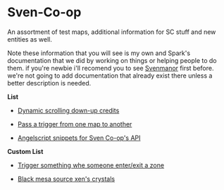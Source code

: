 # Sven-Co-op
An assortment of test maps, additional information for SC stuff and new entities as well.

Note these information that you will see is my own and Spark's documentation that we did by working on things or helping people to do them.
if you're newbie i'll recomend you to see [Svenmanor](https://sites.google.com/site/svenmanor/) first before.
we're not going to add documentation that already exist there unless a better description is needed.


**List**

- [Dynamic scrolling down-up credits](https://github.com/Mikk155/Sven-Co-op/tree/main/Default%20content/dynamic%20credits)

- [Pass a trigger from one map to another](https://github.com/Mikk155/Sven-Co-op/tree/main/Default%20content/env_global)

- [Angelscript snippets for Sven Co-op's API](https://github.com/Mikk155/Sven-Co-op/blob/main/Default%20content/sc-angelscript.snippets.json)

**Custom List**

- [Trigger something whe someone enter/exit a zone](https://github.com/Mikk155/Sven-Co-op/tree/main/Custom%20content/trigger_inout)

- [Black mesa source xen's crystals](https://github.com/Mikk155/Sven-Co-op/tree/main/Custom%20content/env_crystal)